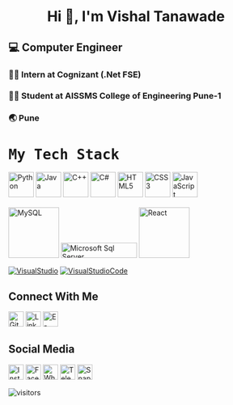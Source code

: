 <h1 align="center">Hi 👋, I'm Vishal Tanawade</h1>

<h2 align="left"> 💻  Computer Engineer</h2>
 
### 👨‍💻 Intern at Cognizant  (.Net FSE)
### 🧑‍🎓 Student at AISSMS College of Engineering Pune-1
### 🌏 Pune

# <samp>My Tech Stack </samp>

<a href="https://github.com/beingvishalt?tab=repositories"><img src="https://edent.github.io/SuperTinyIcons/images/svg/python.svg" width="50" title="Python"/></a>
<a href="https://github.com/beingvishalt?tab=repositories"><img src="https://edent.github.io/SuperTinyIcons/images/svg/java.svg" width="50" title="Java"/></a>
<a href="https://github.com/beingvishalt?tab=repositories"><img src="https://edent.github.io/SuperTinyIcons/images/svg/cplusplus.svg" width="50" title="C++"/></a>
<a href="https://github.com/beingvishalt?tab=repositories"><img src="https://martinchavez.github.io/Assets/Logos/csharp.svg" width="50" title="C#"/></a>
<a href="https://github.com/beingvishalt?tab=repositories"><img src="https://edent.github.io/SuperTinyIcons/images/svg/html5.svg" width="50" title="HTML5" /></a>
<a href="https://github.com/beingvishalt?tab=repositories"><img src="https://edent.github.io/SuperTinyIcons/images/svg/css3.svg" width="50" title="CSS3"/></a>
<a href="https://github.com/beingvishalt?tab=repositories"><img src="https://edent.github.io/SuperTinyIcons/images/svg/javascript.svg" width="50" title="JavaScript" /></a> <br><br>
<a href="https://github.com/beingvishalt?tab=repositories"><img src="https://img.shields.io/badge/-MySQL-black?style=flat&logo=mysql" width="100" title="MySQL" /></a>
<a href="https://github.com/beingvishalt?tab=repositories"><img src="https://img.shields.io/badge/-MicrosoftSQLServer-black?style=flat&logo=microsoft-sql-server" width="150" height="30" title="Microsoft Sql Server" /></a>
<a href="https://github.com/beingvishalt?tab=repositories"><img src="https://img.shields.io/badge/-React-black?style=flat&logo=React" width="100" title="React" /></a>





[![VisualStudio](https://img.shields.io/badge/-VisualStudio-black?style=flat&logo=visual-studio&link=https://github.com/beingvishalt&logoColor=522D91)](https://github.com/beingvishalt)
[![VisualStudioCode](https://img.shields.io/badge/-VisualStudioCode-black?style=flat&logo=visual-studio-code&link=https://github.com/beingvishalt&logoColor=007ACC)](https://github.com/beingvishalt)


## Connect With Me
<a href="https://github.com/beingvishalt?tab=repositories"><img src="https://edent.github.io/SuperTinyIcons/images/png/github.png" width="30" title="Github"/></a>
 <a href="https://www.linkedin.com/in/beingvishalt"><img src="https://edent.github.io/SuperTinyIcons/images/svg/linkedin.svg" width="30" title="LinkedIn"/></a>
 <a href="mailto:beingvishalt@gmail.com"><img src="https://edent.github.io/SuperTinyIcons/images/svg/email.svg" width="30" title="E-mail"/></a>
## Social Media
<a href="https://www.instagram.com/vishaltanawade"><img src="https://edent.github.io/SuperTinyIcons/images/svg/instagram.svg" width="30" title="Instagram" /></a>
 <a href="https://www.facebook.com/beingvishalt"><img src="https://edent.github.io/SuperTinyIcons/images/svg/facebook.svg" width="30" title="Facebook"/></a>
 <a href="https://wa.me/+919096095688"><img src="https://edent.github.io/SuperTinyIcons/images/svg/whatsapp.svg" width="30" title="WhatsApp"/></a>
 <a href="https://telegram.me/beingvishalt"><img src="https://edent.github.io/SuperTinyIcons/images/svg/telegram.svg" width="30" title="Telegram"/></a>
<a href="https://www.snapchat.com/add/vishaldt1?share_id=J1saN7ctJC4&locale=en-IN"><img src="https://edent.github.io/SuperTinyIcons/images/svg/snapchat.svg" width="30" title="Snapchat"/></a>


![visitors](https://visitor-badge.glitch.me/badge?page_id=beingvishalt)
<!--
**beingvishalt/beingvishalt** is a ✨ _special_ ✨ repository because its `README.md` (this file) appears on your GitHub profile.

Here are some ideas to get you started:

- 🔭 I’m currently working on ...
- 🌱 I’m currently learning ...
- 👯 I’m looking to collaborate on ...
- 🤔 I’m looking for help with ...
- 💬 Ask me about ...
- 📫 How to reach me: ...
- 😄 Pronouns: ...
- ⚡ Fun fact: ...
-->

